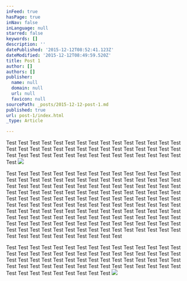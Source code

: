 ```yaml
---
inFeed: true
hasPage: true
inNav: false
inLanguage: null
starred: false
keywords: []
description: ''
datePublished: '2015-12-12T08:52:41.123Z'
dateModified: '2015-12-12T08:49:59.520Z'
title: Post 1
author: []
authors: []
publisher:
  name: null
  domain: null
  url: null
  favicon: null
sourcePath: _posts/2015-12-12-post-1.md
published: true
url: post-1/index.html
_type: Article

---
```

Test Test Test Test Test Test Test Test Test Test Test Test Test Test Test Test Test Test Test Test Test Test Test Test Test Test Test Test Test Test Test Test Test Test Test Test Test Test Test Test Test Test Test Test Test Test ![](https://the-grid-user-content.s3-us-west-2.amazonaws.com/135e28b4-3864-4587-a6af-36810846aff0.JPG)

Test Test Test Test Test Test Test Test Test Test Test Test Test Test Test Test Test Test Test Test Test Test Test Test Test Test Test Test Test Test Test Test Test Test Test Test Test Test Test Test Test Test Test Test Test Test Test Test Test Test Test Test Test Test Test Test Test Test Test Test Test Test Test Test Test Test Test Test Test Test Test Test Test Test Test Test Test Test Test Test Test Test Test Test Test Test Test Test Test Test Test Test Test Test Test Test Test Test Test Test Test Test Test Test Test Test Test Test Test Test Test Test Test Test Test Test Test Test Test Test Test Test Test Test Test Test Test Test Test Test Test Test Test Test Test Test Test Test Test Test Test Test Test Test Test Test Test Test Test Test Test Test Test Test Test Test Test Test Test Test 

Test Test Test Test Test Test Test Test Test Test Test Test Test Test Test Test Test Test Test Test Test Test Test Test Test Test Test Test Test Test Test Test Test Test Test Test Test Test Test Test Test Test Test Test Test Test Test Test Test Test Test Test Test Test Test Test Test Test Test Test Test Test Test Test Test Test Test Test Test ![](https://the-grid-user-content.s3-us-west-2.amazonaws.com/e2ee3b80-d561-4d1d-a14f-384e5a688524.JPG)